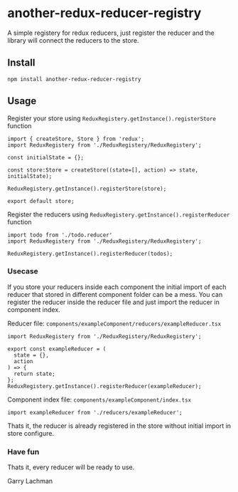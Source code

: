 # another-redux-reducer-registry
A simple registery for redux reducers, just register the reducer and the library will connect the reducers to the store.

## Install
```
npm install another-redux-reducer-registry
```

## Usage
Register your store using `ReduxRegistery.getInstance().registerStore` function
```
import { createStore, Store } from 'redux';
import ReduxRegistery from './ReduxRegistery/ReduxRegistery';

const initialState = {};

const store:Store = createStore((state=[], action) => state, initialState);

ReduxRegistery.getInstance().registerStore(store);

export default store;
```

Register the reducers using `ReduxRegistery.getInstance().registerReducer` function

```
import todo from './todo.reducer'
import ReduxRegistery from './ReduxRegistery/ReduxRegistery';

ReduxRegistery.getInstance().registerReducer(todos);
```

### Usecase
If you store your reducers inside each component the initial import of each reducer that stored in different component folder can be a mess. You can register the reducer inside the reducer file and just import the reducer in component index.

Reducer file: `components/exampleComponent/reducers/exampleReducer.tsx`
```
import ReduxRegistery from './ReduxRegistery/ReduxRegistery';

export const exampleReducer = (
  state = {},
  action
) => {
  return state;
};
ReduxRegistery.getInstance().registerReducer(exampleReducer);
```
Component index file: `components/exampleComponent/index.tsx`
```
import exampleReducer from './reducers/exampleReducer';
```

Thats it, the reducer is already registered in the store without initial import in store configure.

### Have fun
Thats it, every reducer will be ready to use.

Garry Lachman
